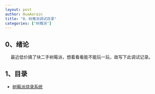 ```yaml
---
layout: post
author: HuaAorain
title: "0、树莓派调试目录"
categories: ["树莓派"]
---
```


## 0、绪论

&emsp; 最近低价搞了块二手树莓派，想着看看能不能玩一玩，故写下此调试记录。


## 1、目录
- [树莓派烧录系统](huaaorain.github.io/树莓派烧录系统)